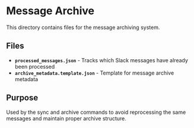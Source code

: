 # Message Archive

This directory contains files for the message archiving system.

## Files

- **`processed_messages.json`** - Tracks which Slack messages have already been processed
- **`archive_metadata.template.json`** - Template for message archive metadata

## Purpose

Used by the sync and archive commands to avoid reprocessing the same messages and maintain proper archive structure.